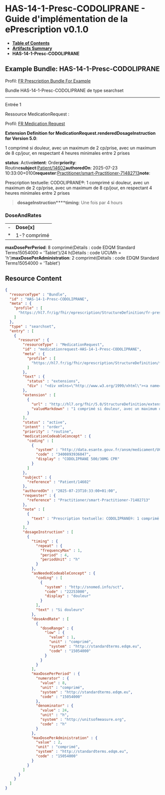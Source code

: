 # HAS-14-1-Presc-CODOLIPRANE - Guide d'implémentation de la ePrescription v0.1.0

* [**Table of Contents**](toc.md)
* [**Artifacts Summary**](artifacts.md)
* **HAS-14-1-Presc-CODOLIPRANE**

## Example Bundle: HAS-14-1-Presc-CODOLIPRANE

Profil: [FR Prescription Bundle For Example](StructureDefinition-fr-prescription-bundle-for-example.md)

Bundle HAS-14-1-Presc-CODOLIPRANE de type searchset

-------

Entrée 1

Ressource MedicationRequest :

> 

Profil: [FR Medication Request](StructureDefinition-fr-medicationrequest.md)

**Extension Definition for MedicationRequest.renderedDosageInstruction for Version 5.0**:

1 comprimé si douleur, avec un maximum de 2 cp/prise, avec un maximum de 8 cp/jour, en respectant 4 heures minimales entre 2 prises

**status**: Active**intent**: Order**priority**: Routine**subject**:[Patient/14602](Patient/14602)**authoredOn**: 2025-07-23 10:33:00+0100**requester**:[Practitioner/smart-Practitioner-71482713](Practitioner/smart-Practitioner-71482713)**note**:
> 

Prescription textuelle: CODOLIPRANE®: 1 comprimé si douleur, avec un maximum de 2 cp/prise, avec un maximum de 8 cp/jour, en respectant 4 heures minimales entre 2 prises


> **dosageInstruction****timing**: Une fois par 4 hours

### DoseAndRates

| | |
| :--- | :--- |
| - | **Dose[x]** |
| * | 1-? comprimé |

**maxDosePerPeriod**: 8 comprimé(Détails : code EDQM Standard Terms15054000 = 'Tablet')/24 h(Détails : code UCUMh = 'h')**maxDosePerAdministration**: 2 comprimé(Détails : code EDQM Standard Terms15054000 = 'Tablet')



## Resource Content

```json
{
  "resourceType" : "Bundle",
  "id" : "HAS-14-1-Presc-CODOLIPRANE",
  "meta" : {
    "profile" : [
      "https://hl7.fr/ig/fhir/eprescription/StructureDefinition/fr-prescription-bundle-for-example"
    ]
  },
  "type" : "searchset",
  "entry" : [
    {
      "resource" : {
        "resourceType" : "MedicationRequest",
        "id" : "medicationrequest-HAS-14-1-Presc-CODOLIPRANE",
        "meta" : {
          "profile" : [
            "https://hl7.fr/ig/fhir/eprescription/StructureDefinition/fr-medicationrequest"
          ]
        },
        "text" : {
          "status" : "extensions",
          "div" : "<div xmlns=\"http://www.w3.org/1999/xhtml\"><a name=\"MedicationRequest_medicationrequest-HAS-14-1-Presc-CODOLIPRANE\"> </a><p class=\"res-header-id\"><b>Narratif généré : PrescriptionMédicamenteuseTODO medicationrequest-HAS-14-1-Presc-CODOLIPRANE</b></p><a name=\"medicationrequest-HAS-14-1-Presc-CODOLIPRANE\"> </a><a name=\"hcmedicationrequest-HAS-14-1-Presc-CODOLIPRANE\"> </a><div style=\"display: inline-block; background-color: #d9e0e7; padding: 6px; margin: 4px; border: 1px solid #8da1b4; border-radius: 5px; line-height: 60%\"><p style=\"margin-bottom: 0px\"/><p style=\"margin-bottom: 0px\">Profil: <a href=\"StructureDefinition-fr-medicationrequest.html\">FR Medication Request</a></p></div><p><b>Extension Definition for MedicationRequest.renderedDosageInstruction for Version 5.0</b>: </p><div><p>1 comprimé si douleur, avec un maximum de 2 cp/prise, avec un maximum de 8 cp/jour, en respectant 4 heures minimales entre 2 prises</p>\n</div><p><b>status</b>: Active</p><p><b>intent</b>: Order</p><p><b>priority</b>: Routine</p><p><b>medication</b>: <span title=\"Codes :{http://data.esante.gouv.fr/ansm/medicament/UCD 3400893936047}\">CODOLIPRANE 500/30MG CPR</span></p><p><b>subject</b>: <a href=\"Patient/14602\">Patient/14602</a></p><p><b>authoredOn</b>: 2025-07-23 10:33:00+0100</p><p><b>requester</b>: <a href=\"Practitioner/smart-Practitioner-71482713\">Practitioner/smart-Practitioner-71482713</a></p><p><b>note</b>: </p><blockquote><div><p>Prescription textuelle: CODOLIPRANE®: 1 comprimé si douleur, avec un maximum de 2 cp/prise, avec un maximum de 8 cp/jour, en respectant 4 heures minimales entre 2 prises</p>\n</div></blockquote><blockquote><p><b>dosageInstruction</b></p><p><b>timing</b>: Une fois par 4 hours</p><p><b>asNeeded</b>: <span title=\"Codes :{http://snomed.info/sct 22253000}\">Si douleurs</span></p><h3>DoseAndRates</h3><table class=\"grid\"><tr><td style=\"display: none\">-</td><td><b>Dose[x]</b></td></tr><tr><td style=\"display: none\">*</td><td>1-? comprimé</td></tr></table><p><b>maxDosePerPeriod</b>: 8 comprimé<span style=\"background: LightGoldenRodYellow\"> (Détails : code EDQM Standard Terms15054000 = 'Tablet')</span>/24 h<span style=\"background: LightGoldenRodYellow\"> (Détails : code UCUMh = 'h')</span></p><p><b>maxDosePerAdministration</b>: 2 comprimé<span style=\"background: LightGoldenRodYellow\"> (Détails : code EDQM Standard Terms15054000 = 'Tablet')</span></p></blockquote></div>"
        },
        "extension" : [
          {
            "url" : "http://hl7.org/fhir/5.0/StructureDefinition/extension-MedicationRequest.renderedDosageInstruction",
            "valueMarkdown" : "1 comprimé si douleur, avec un maximum de 2 cp/prise, avec un maximum de 8 cp/jour, en respectant 4 heures minimales entre 2 prises"
          }
        ],
        "status" : "active",
        "intent" : "order",
        "priority" : "routine",
        "medicationCodeableConcept" : {
          "coding" : [
            {
              "system" : "http://data.esante.gouv.fr/ansm/medicament/UCD",
              "code" : "3400893936047",
              "display" : "CODOLIPRANE 500/30MG CPR"
            }
          ]
        },
        "subject" : {
          "reference" : "Patient/14602"
        },
        "authoredOn" : "2025-07-23T10:33:00+01:00",
        "requester" : {
          "reference" : "Practitioner/smart-Practitioner-71482713"
        },
        "note" : [
          {
            "text" : "Prescription textuelle: CODOLIPRANE®: 1 comprimé si douleur, avec un maximum de 2 cp/prise, avec un maximum de 8 cp/jour, en respectant 4 heures minimales entre 2 prises"
          }
        ],
        "dosageInstruction" : [
          {
            "timing" : {
              "repeat" : {
                "frequencyMax" : 1,
                "period" : 4,
                "periodUnit" : "h"
              }
            },
            "asNeededCodeableConcept" : {
              "coding" : [
                {
                  "system" : "http://snomed.info/sct",
                  "code" : "22253000",
                  "display" : "douleur"
                }
              ],
              "text" : "Si douleurs"
            },
            "doseAndRate" : [
              {
                "doseRange" : {
                  "low" : {
                    "value" : 1,
                    "unit" : "comprimé",
                    "system" : "http://standardterms.edqm.eu",
                    "code" : "15054000"
                  }
                }
              }
            ],
            "maxDosePerPeriod" : {
              "numerator" : {
                "value" : 8,
                "unit" : "comprimé",
                "system" : "http://standardterms.edqm.eu",
                "code" : "15054000"
              },
              "denominator" : {
                "value" : 24,
                "unit" : "h",
                "system" : "http://unitsofmeasure.org",
                "code" : "h"
              }
            },
            "maxDosePerAdministration" : {
              "value" : 2,
              "unit" : "comprimé",
              "system" : "http://standardterms.edqm.eu",
              "code" : "15054000"
            }
          }
        ]
      }
    }
  ]
}

```
